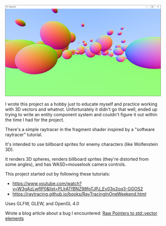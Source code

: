 ![game screenshot](screenshot.PNG)

I wrote this project as a hobby just to educate myself and practice working with 3D vectors and whatnot. Unfortunately it didn't go that well, ended up trying to write an entity component system and couldn't figure it out within the time I had for the project.

There's a simple raytracer in the fragment shader inspired by a "software raytracer" tutorial.

It's intended to use billboard sprites for enemy characters (like Wolfenstein 3D).

It renders 3D spheres, renders billboard sprites (they're distorted from some angles), and has WASD+mouselook camera controls.

This project started out by following these tutorials:

* https://www.youtube.com/watch?v=W3gAzLwfIP0&list=PLlrATfBNZ98foTJPJ_Ev03o2oq3-GGOS2
* https://raytracing.github.io/books/RayTracingInOneWeekend.html

Uses GLFW, GLEW, and OpenGL 4.0

Wrote a blog article about a bug I encountered: [Raw Pointers to std::vector elements](https://medium.com/@Carl_Maxwell/raw-pointers-to-std-vector-elements-bcf6b2f70747)
